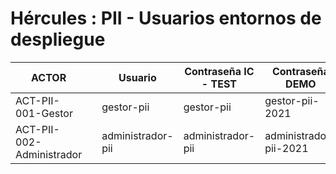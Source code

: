 # Hércules : PII \- Usuarios entornos de despliegue





| ACTOR |  | Usuario | Contraseña IC \- TEST | Contraseña DEMO | personaRefId | Email personaRefId |
| --- | --- | --- | --- | --- | --- | --- |
| ACT\-PII\-001\-Gestor |  | gestor\-pii | gestor\-pii | gestor\-pii\-2021 | 03955546 | marcosgarjus@gmail.com |
| ACT\-PII\-002\-Administrador |  | administrador\-pii | administrador\-pii | administrador\-pii\-2021 | 03473924 | cristina.vazquezg@um.es |




